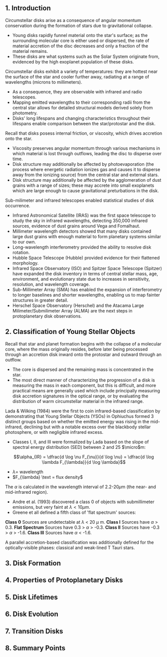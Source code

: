 ## 1. Introduction
Circumstellar disks arise as a consequence of angular momentum conservation during the formation of stars due to gravitational collapse.
- Young disks rapidly funnel material onto the star's surface; as the surrounding molecular core is either used or dispersed, the rate of material accretion of the disc decreases and only a fraction of the material remains.
- These disks are what systems such as the Solar System originate from, evidenced by the high exoplanet population of these disks.

Circumstellar disks exhibit a variety of temperatures: they are hottest near the surface of the star and cooler further away, radiating at a range of wavelengths (microns to millimeters). 
- As a consequence, they are observable with infrared and radio telescopes.
- Mapping emitted wavelengths to their corresponding radii from the central star allows for detailed structural models derived solely from photometry.
- Disks' long lifespans and changing characteristics throughout their lifespans enable comparison between the star/protostar and the disk.

Recall that disks posess internal friction, or viscosity, which drives accretion onto the star. 
- Viscosity preserves angular momentum through various mechanisms in which material is lost through outflows, leading the disc to disperse over time.
- Disk structure may additionally be affected by photoevaporation (the process where energetic radiation ionizes gas and causes it to disperse away from the ionizing source) from the central star and external stars.
- Disk structure may additionally be affected by the agglomeration of dust grains with a range of sizes; these may accrete into small exoplanets which are large enough to cause gravitational preturbations in the disk. 

Sub-milimeter and infrared telescopes enabled statistical studies of disk occurrence.
- Infrared Astronomical Satellite (IRAS) was the first space telescope to study the sky in infrared wavelengths, detecting 350,000 infrared sources, evidence of dust grains around Vega and Fomalhaut.
- Millimeter wavelength detectors showed that many disks contained large dust grains with enough material to form planetary systems similar to our own.
- Long-wavelength interferometry provided the ability to resolve disk rotation.
- Hubble Space Telescope (Hubble) provided evidence for their flattened morphology.
- Infrared Space Observatory (ISO) and Spitzer Space Telescope (Spitzer) have expanded the disk inventory in terms of central stellar mass, age, environment, and evolutionary state due to increases in sensitivity, resolution, and wavelength coverage.
- Sub-Millimeter Array (SMA) has enabled the expansion of interferometry to longer baselines and shorter wavelengths, enabling us to map fainter structures in greater detail.
- Herschel Space Observatory (Herschel) and the Atacama Large Milimeter/Submilimeter Array (ALMA) are the next steps in protoplanetary disk observations.

## 2. Classification of Young Stellar Objects
Recall that star and planet formation begins with the collapse of a molecular core, where the mass originally resides, before later being processed through an accretion disk inward onto the protostar and outward through an outflow. 
- The core is dispersed and the remaining mass is concentrated in the star.
- The most direct manner of characterizing the progression of a disk is measuring the mass in each component, but this is difficult, and more practical means are generally used which include principally measuring disk accretion signatures in the optical range, or by evaluating the distribution of warm circumstellar material in the infrared range.

Lada & Wilking (1984) were the first to coin infrared-based classification by demonstrating that Young Stellar Objects (YSOs) in Ophiuchus formed 3 distinct groups based on whether the emitted energy was rising in the mid-infrared, declining but with a notable excess over the blackbody stellar photosphere, or with negligible infrared excess.
- Classes I, II, and III were formalized by Lada based on the slope of spectral energy distribution (SED) between 2 and 25 $\micro$m:

$$\alpha_{IR} = \dfrac{d \log \nu F_{\nu}}{d \log \nu} = \dfrac{d \log \lambda F_{\lambda}}{d \log \lambda}$$
- $\lambda \text{= wavelength}$
- $F_{\lambda} \text = flux density$

The $\alpha$ is calculated in the wavelength interval of 2.2-20$\mu$m (the near- and mid-infrared region).
- Andre et al. (1993) discovered a class 0 of objects with submillimeter emissions, but very faint at $\lambda < 10 \mu m$.
- Greene et all defined a fifth class of 'flat spectrum' sources:

**Class 0** Sources are undetectable at $\lambda$ < 20 $\mu$ m.
**Class I** Sources have $\alpha$ > 0.3.
**Flat Spectrum** Sources have 0.3 > $\alpha$ > -0.3.
**Class II** Sources have -0.3 > $\alpha$ > -1.6.
**Class III** Sources have $\alpha$ < -1.6.

A parallel accretion-based classification was additionally defined for the optically-visible phases: classical and weak-lined T Tauri stars. 

## 3. Disk Formation
## 4. Properties of Protoplanetary Disks
## 5. Disk Lifetimes
## 6. Disk Evolution
## 7. Transition Disks
## 8. Summary Points
